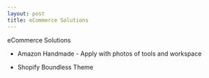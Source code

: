 ```yaml
---
layout: post
title: eCommerce Solutions
---
```


<div class="message">
  eCommerce Solutions
</div>

* Amazon Handmade - Apply with photos of tools and workspace

* Shopify Boundless Theme
